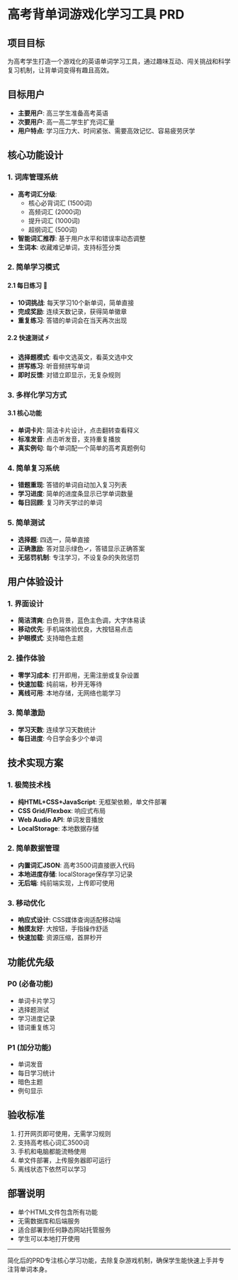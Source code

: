 # 高考背单词游戏化学习工具 PRD

## 项目目标
为高考学生打造一个游戏化的英语单词学习工具，通过趣味互动、闯关挑战和科学复习机制，让背单词变得有趣且高效。

## 目标用户
- **主要用户**: 高三学生准备高考英语
- **次要用户**: 高一高二学生扩充词汇量
- **用户特点**: 学习压力大、时间紧张、需要高效记忆、容易疲劳厌学

## 核心功能设计

### 1. 词库管理系统
- **高考词汇分级**:
  - 核心必背词汇 (1500词)
  - 高频词汇 (2000词) 
  - 提升词汇 (1000词)
  - 超纲词汇 (500词)
- **智能词汇推荐**: 基于用户水平和错误率动态调整
- **生词本**: 收藏难记单词，支持标签分类

### 2. 简单学习模式

#### 2.1 每日练习 📅
- **10词挑战**: 每天学习10个新单词，简单直接
- **完成奖励**: 连续天数记录，获得简单徽章
- **重复练习**: 答错的单词会在当天再次出现

#### 2.2 快速测试 ⚡
- **选择题模式**: 看中文选英文，看英文选中文
- **拼写练习**: 听音频拼写单词
- **即时反馈**: 对错立即显示，无复杂规则

### 3. 多样化学习方式

#### 3.1 核心功能
- **单词卡片**: 简洁卡片设计，点击翻转查看释义
- **标准发音**: 点击听发音，支持重复播放  
- **真实例句**: 每个单词配一个简单的高考真题例句

### 4. 简单复习系统
- **错题重现**: 答错的单词自动加入复习列表
- **学习进度**: 简单的进度条显示已学单词数量
- **每日回顾**: 复习昨天学过的单词

### 5. 简单测试
- **选择题**: 四选一，简单直接
- **正确激励**: 答对显示绿色✓，答错显示正确答案
- **无惩罚机制**: 专注学习，不设复杂的失败惩罚

## 用户体验设计

### 1. 界面设计
- **简洁清爽**: 白色背景，蓝色主色调，大字体易读
- **移动优先**: 手机端体验优良，大按钮易点击
- **护眼模式**: 支持暗色主题

### 2. 操作体验
- **零学习成本**: 打开即用，无需注册或复杂设置
- **快速加载**: 纯前端，秒开无等待
- **离线可用**: 本地存储，无网络也能学习

### 3. 简单激励
- **学习天数**: 连续学习天数统计
- **每日进度**: 今日学会多少个单词

## 技术实现方案

### 1. 极简技术栈
- **纯HTML+CSS+JavaScript**: 无框架依赖，单文件部署
- **CSS Grid/Flexbox**: 响应式布局
- **Web Audio API**: 单词发音播放
- **LocalStorage**: 本地数据存储

### 2. 简单数据管理
- **内置词汇JSON**: 高考3500词直接嵌入代码
- **本地进度存储**: localStorage保存学习记录
- **无后端**: 纯前端实现，上传即可使用

### 3. 移动优化
- **响应式设计**: CSS媒体查询适配移动端
- **触摸友好**: 大按钮，手指操作舒适
- **快速加载**: 资源压缩，首屏秒开

## 功能优先级

### P0 (必备功能)
- 单词卡片学习
- 选择题测试
- 学习进度记录
- 错词重复练习

### P1 (加分功能)  
- 单词发音
- 每日学习统计
- 暗色主题
- 例句显示

## 验收标准
1. 打开网页即可使用，无需学习规则
2. 支持高考核心词汇3500词
3. 手机和电脑都能流畅使用
4. 单文件部署，上传服务器即可运行
5. 离线状态下依然可以学习

## 部署说明
- 单个HTML文件包含所有功能
- 无需数据库和后端服务
- 适合部署到任何静态网站托管服务
- 学生可以本地打开使用

---

简化后的PRD专注核心学习功能，去除复杂游戏机制，确保学生能快速上手并专注背单词本身。